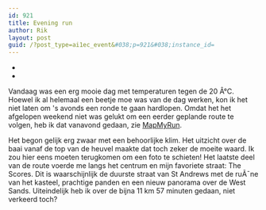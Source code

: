 ```yaml
---
id: 921
title: Evening run
author: Rik
layout: post
guid: /?post_type=ai1ec_event&#038;p=921&#038;instance_id=
---
```

-
-
Vandaag was een erg mooie dag met temperaturen tegen de 20 Â°C. Hoewel ik al helemaal een beetje moe was van de dag werken, kon ik het niet laten om 's avonds een ronde te gaan hardlopen. Omdat het het afgelopen weekend niet was gelukt om een eerder geplande route te volgen, heb ik dat vanavond gedaan, zie [MapMyRun][1].

Het begon gelijk erg zwaar met een behoorlijke klim. Het uitzicht over de baai vanaf de top van de heuvel maakte dat toch zeker de moeite waard. Ik zou hier eens moeten terugkomen om een foto te schieten! Het laatste deel van de route voerde me langs het centrum en mijn favoriete straat: The Scores. Dit is waarschijnlijk de duurste straat van St Andrews met de ruÃ¯ne van het kasteel, prachtige panden en een nieuw panorama over de West Sands. Uiteindelijk heb ik over de bijna 11 km 57 minuten gedaan, niet verkeerd toch?

 [1]: http://www.mapmyrun.com/routes/view/422292912